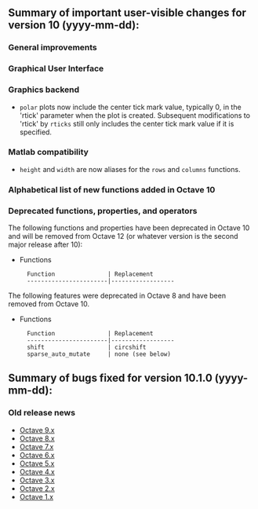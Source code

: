 Summary of important user-visible changes for version 10 (yyyy-mm-dd):
---------------------------------------------------------------------

### General improvements

### Graphical User Interface

### Graphics backend

- `polar` plots now include the center tick mark value, typically 0, in
the 'rtick' parameter when the plot is created.  Subsequent modifications
to 'rtick' by `rticks` still only includes the center tick mark value if
it is specified.

### Matlab compatibility

- `height` and `width` are now aliases for the `rows` and `columns` functions.

### Alphabetical list of new functions added in Octave 10

### Deprecated functions, properties, and operators

The following functions and properties have been deprecated in Octave 10
and will be removed from Octave 12 (or whatever version is the second
major release after 10):

- Functions

        Function               | Replacement
        -----------------------|------------------

The following features were deprecated in Octave 8 and have been removed
from Octave 10.

- Functions

        Function               | Replacement
        -----------------------|------------------
        shift                  | circshift
        sparse_auto_mutate     | none (see below)


Summary of bugs fixed for version 10.1.0 (yyyy-mm-dd):
----------------------------------------------------

### Old release news

- [Octave 9.x](etc/NEWS.9.md)
- [Octave 8.x](etc/NEWS.8.md)
- [Octave 7.x](etc/NEWS.7.md)
- [Octave 6.x](etc/NEWS.6.md)
- [Octave 5.x](etc/NEWS.5.md)
- [Octave 4.x](etc/NEWS.4)
- [Octave 3.x](etc/NEWS.3)
- [Octave 2.x](etc/NEWS.2)
- [Octave 1.x](etc/NEWS.1)
